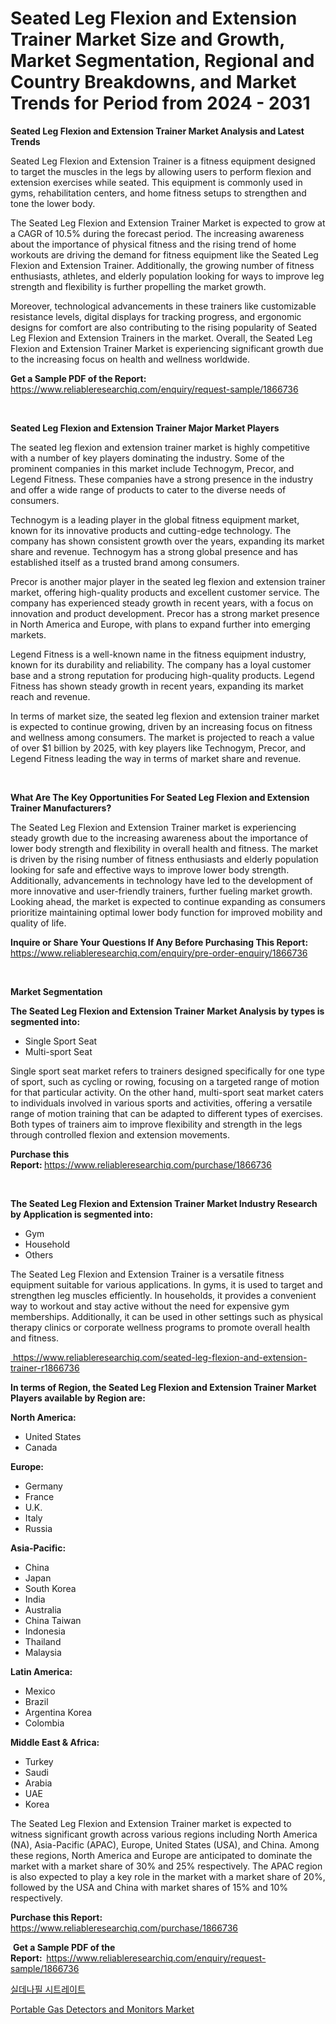 <p><h1>Seated Leg Flexion and Extension Trainer Market Size and Growth, Market Segmentation, Regional and Country Breakdowns, and Market Trends for Period from 2024 -  2031</h1></p><p><strong>Seated Leg Flexion and Extension Trainer Market Analysis and Latest Trends</strong></p>
<p><p>Seated Leg Flexion and Extension Trainer is a fitness equipment designed to target the muscles in the legs by allowing users to perform flexion and extension exercises while seated. This equipment is commonly used in gyms, rehabilitation centers, and home fitness setups to strengthen and tone the lower body.</p><p>The Seated Leg Flexion and Extension Trainer Market is expected to grow at a CAGR of 10.5% during the forecast period. The increasing awareness about the importance of physical fitness and the rising trend of home workouts are driving the demand for fitness equipment like the Seated Leg Flexion and Extension Trainer. Additionally, the growing number of fitness enthusiasts, athletes, and elderly population looking for ways to improve leg strength and flexibility is further propelling the market growth.</p><p>Moreover, technological advancements in these trainers like customizable resistance levels, digital displays for tracking progress, and ergonomic designs for comfort are also contributing to the rising popularity of Seated Leg Flexion and Extension Trainers in the market. Overall, the Seated Leg Flexion and Extension Trainer Market is experiencing significant growth due to the increasing focus on health and wellness worldwide.</p></p>
<p><strong>Get a Sample PDF of the Report:&nbsp;</strong> <a href="https://www.reliableresearchiq.com/enquiry/request-sample/1866736">https://www.reliableresearchiq.com/enquiry/request-sample/1866736</a></p>
<p>&nbsp;</p>
<p><strong>Seated Leg Flexion and Extension Trainer Major Market Players</strong></p>
<p><p>The seated leg flexion and extension trainer market is highly competitive with a number of key players dominating the industry. Some of the prominent companies in this market include Technogym, Precor, and Legend Fitness. These companies have a strong presence in the industry and offer a wide range of products to cater to the diverse needs of consumers.</p><p>Technogym is a leading player in the global fitness equipment market, known for its innovative products and cutting-edge technology. The company has shown consistent growth over the years, expanding its market share and revenue. Technogym has a strong global presence and has established itself as a trusted brand among consumers.</p><p>Precor is another major player in the seated leg flexion and extension trainer market, offering high-quality products and excellent customer service. The company has experienced steady growth in recent years, with a focus on innovation and product development. Precor has a strong market presence in North America and Europe, with plans to expand further into emerging markets.</p><p>Legend Fitness is a well-known name in the fitness equipment industry, known for its durability and reliability. The company has a loyal customer base and a strong reputation for producing high-quality products. Legend Fitness has shown steady growth in recent years, expanding its market reach and revenue.</p><p>In terms of market size, the seated leg flexion and extension trainer market is expected to continue growing, driven by an increasing focus on fitness and wellness among consumers. The market is projected to reach a value of over $1 billion by 2025, with key players like Technogym, Precor, and Legend Fitness leading the way in terms of market share and revenue.</p></p>
<p>&nbsp;</p>
<p><strong>What Are The Key Opportunities For Seated Leg Flexion and Extension Trainer Manufacturers?</strong></p>
<p><p>The Seated Leg Flexion and Extension Trainer market is experiencing steady growth due to the increasing awareness about the importance of lower body strength and flexibility in overall health and fitness. The market is driven by the rising number of fitness enthusiasts and elderly population looking for safe and effective ways to improve lower body strength. Additionally, advancements in technology have led to the development of more innovative and user-friendly trainers, further fueling market growth. Looking ahead, the market is expected to continue expanding as consumers prioritize maintaining optimal lower body function for improved mobility and quality of life.</p></p>
<p><strong>Inquire or Share Your Questions If Any Before Purchasing This Report:</strong> <a href="https://www.reliableresearchiq.com/enquiry/pre-order-enquiry/1866736">https://www.reliableresearchiq.com/enquiry/pre-order-enquiry/1866736</a></p>
<p>&nbsp;</p>
<p><strong>Market Segmentation</strong></p>
<p><strong>The Seated Leg Flexion and Extension Trainer Market Analysis by types is segmented into:</strong></p>
<p><ul><li>Single Sport Seat</li><li>Multi-sport Seat</li></ul></p>
<p><p>Single sport seat market refers to trainers designed specifically for one type of sport, such as cycling or rowing, focusing on a targeted range of motion for that particular activity. On the other hand, multi-sport seat market caters to individuals involved in various sports and activities, offering a versatile range of motion training that can be adapted to different types of exercises. Both types of trainers aim to improve flexibility and strength in the legs through controlled flexion and extension movements.</p></p>
<p><strong>Purchase this Report:&nbsp;</strong><a href="https://www.reliableresearchiq.com/purchase/1866736">https://www.reliableresearchiq.com/purchase/1866736</a></p>
<p>&nbsp;</p>
<p><strong>The Seated Leg Flexion and Extension Trainer Market Industry Research by Application is segmented into:</strong></p>
<p><ul><li>Gym</li><li>Household</li><li>Others</li></ul></p>
<p><p>The Seated Leg Flexion and Extension Trainer is a versatile fitness equipment suitable for various applications. In gyms, it is used to target and strengthen leg muscles efficiently. In households, it provides a convenient way to workout and stay active without the need for expensive gym memberships. Additionally, it can be used in other settings such as physical therapy clinics or corporate wellness programs to promote overall health and fitness.</p></p>
<p><a href="https://www.reliableresearchiq.com/seated-leg-flexion-and-extension-trainer-r1866736">&nbsp;https://www.reliableresearchiq.com/seated-leg-flexion-and-extension-trainer-r1866736</a></p>
<p><strong>In terms of Region, the Seated Leg Flexion and Extension Trainer Market Players available by Region are:</strong></p>
<p>
    <p> <strong> North America: </strong>
        <ul>
            <li>United States</li>
            <li>Canada</li>
        </ul>
        </p> 
    <p> <strong> Europe: </strong>
        <ul>
            <li>Germany</li>
            <li>France</li>
            <li>U.K.</li>
            <li>Italy</li>
            <li>Russia</li>
        </ul>
        </p> 
    <p> <strong> Asia-Pacific: </strong>
        <ul>
            <li>China</li>
            <li>Japan</li>
            <li>South Korea</li>
            <li>India</li>
            <li>Australia</li>
            <li>China Taiwan</li>
            <li>Indonesia</li>
            <li>Thailand</li>
            <li>Malaysia</li>
        </ul>
        </p> 
    <p> <strong> Latin America: </strong>
        <ul>
            <li>Mexico</li>
            <li>Brazil</li>
            <li>Argentina Korea</li>
            <li>Colombia</li>
        </ul>
        </p> 
    <p> <strong> Middle East & Africa: </strong>
        <ul>
            <li>Turkey</li>
            <li>Saudi</li>
            <li>Arabia</li>
            <li>UAE</li>
            <li>Korea</li>
        </ul>
    </p>
    </p>
<p><p>The Seated Leg Flexion and Extension Trainer market is expected to witness significant growth across various regions including North America (NA), Asia-Pacific (APAC), Europe, United States (USA), and China. Among these regions, North America and Europe are anticipated to dominate the market with a market share of 30% and 25% respectively. The APAC region is also expected to play a key role in the market with a market share of 20%, followed by the USA and China with market shares of 15% and 10% respectively.</p></p>
<p><strong>Purchase this Report: </strong><a href="https://www.reliableresearchiq.com/purchase/1866736">https://www.reliableresearchiq.com/purchase/1866736</a></p>
<p>&nbsp;<strong>Get a Sample PDF of the Report:&nbsp;&nbsp;</strong><a href="https://www.reliableresearchiq.com/enquiry/request-sample/1866736">https://www.reliableresearchiq.com/enquiry/request-sample/1866736</a></p>
<p><strong></strong></p>
<p><p><a href="https://github.com/laholand/Market-Research-Report-List-5/blob/main/798302671930.md">실데나필 시트레이트</a></p><p><a href="https://github.com/mdhefjumiah/Market-Research-Report-List-2/blob/main/portable-gas-detectors-and-monitors-market.md">Portable Gas Detectors and Monitors Market</a></p></p>